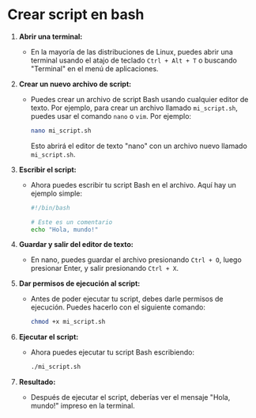 # Crear script en bash

1. **Abrir una terminal:**
   - En la mayoría de las distribuciones de Linux, puedes abrir una terminal usando el atajo de teclado `Ctrl + Alt + T` o buscando "Terminal" en el menú de aplicaciones.

2. **Crear un nuevo archivo de script:**
   - Puedes crear un archivo de script Bash usando cualquier editor de texto. Por ejemplo, para crear un archivo llamado `mi_script.sh`, puedes usar el comando `nano` o `vim`. Por ejemplo:
     ```bash
     nano mi_script.sh
     ```
     Esto abrirá el editor de texto "nano" con un archivo nuevo llamado `mi_script.sh`.

3. **Escribir el script:**
   - Ahora puedes escribir tu script Bash en el archivo. Aquí hay un ejemplo simple:
     ```bash
     #!/bin/bash

     # Este es un comentario
     echo "Hola, mundo!"
     ```

4. **Guardar y salir del editor de texto:**
   - En nano, puedes guardar el archivo presionando `Ctrl + O`, luego presionar Enter, y salir presionando `Ctrl + X`.

5. **Dar permisos de ejecución al script:**
   - Antes de poder ejecutar tu script, debes darle permisos de ejecución. Puedes hacerlo con el siguiente comando:
     ```bash
     chmod +x mi_script.sh
     ```

6. **Ejecutar el script:**
   - Ahora puedes ejecutar tu script Bash escribiendo:
     ```bash
     ./mi_script.sh
     ```

7. **Resultado:**
   - Después de ejecutar el script, deberías ver el mensaje "Hola, mundo!" impreso en la terminal.

